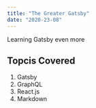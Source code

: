 ```yaml
---
title: "The Greater Gatsby"
date: "2020-23-08"
---
```


Learning Gatsby even more

## Topcis Covered

1. Gatsby
2. GraphQL
3. React.js
4. Markdown